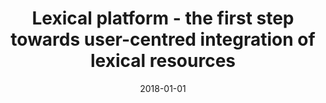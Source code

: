 ---
# Documentation: https://wowchemy.com/docs/managing-content/

title: Lexical platform - the first step towards user-centred integration of lexical
  resources
subtitle: ''
summary: ''
authors:
- piasecki
- Tomasz Walkowiak
- Ewa K. Rudnicka
- Francis Bond
tags: []
categories: []
date: '2018-01-01'
lastmod: 2022-10-07T05:07:14Z
featured: false
draft: false

# Featured image
# To use, add an image named `featured.jpg/png` to your page's folder.
# Focal points: Smart, Center, TopLeft, Top, TopRight, Left, Right, BottomLeft, Bottom, BottomRight.
image:
  caption: ''
  focal_point: ''
  preview_only: false

# Projects (optional).
#   Associate this post with one or more of your projects.
#   Simply enter your project's folder or file name without extension.
#   E.g. `projects = ["internal-project"]` references `content/project/deep-learning/index.md`.
#   Otherwise, set `projects = []`.
projects: []
publishDate: '2022-10-07T05:07:13.664657Z'
publication_types:
- '2'
abstract: ''
publication: '*Cognitive Studies*'
doi: 10.11649/cs.1811
---
